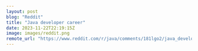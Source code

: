 ```yaml
---
layout: post
blog: "Reddit"
title: "Java developer career"
date: 2023-11-22T22:19:15Z
image: images/reddit.png
remote_url: "https://www.reddit.com/r/java/comments/181lgo2/java_developer_career/"
---
```

